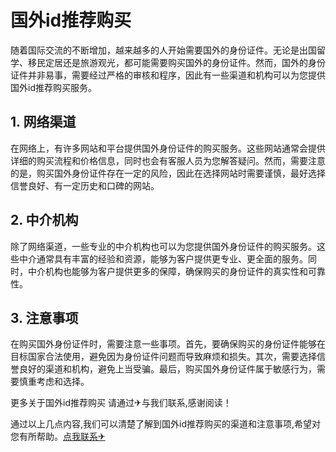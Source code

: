 # 国外id推荐购买

随着国际交流的不断增加，越来越多的人开始需要国外的身份证件。无论是出国留学、移民定居还是旅游观光，都可能需要购买国外的身份证件。然而，国外的身份证件并非易事，需要经过严格的审核和程序，因此有一些渠道和机构可以为您提供国外id推荐购买服务。

## 1. 网络渠道

在网络上，有许多网站和平台提供国外身份证件的购买服务。这些网站通常会提供详细的购买流程和价格信息，同时也会有客服人员为您解答疑问。然而，需要注意的是，购买国外身份证件存在一定的风险，因此在选择网站时需要谨慎，最好选择信誉良好、有一定历史和口碑的网站。

## 2. 中介机构

除了网络渠道，一些专业的中介机构也可以为您提供国外身份证件的购买服务。这些中介通常具有丰富的经验和资源，能够为客户提供更专业、更全面的服务。同时，中介机构也能够为客户提供更多的保障，确保购买的身份证件的真实性和可靠性。

## 3. 注意事项

在购买国外身份证件时，需要注意一些事项。首先，要确保购买的身份证件能够在目标国家合法使用，避免因为身份证件问题而导致麻烦和损失。其次，需要选择信誉良好的渠道和机构，避免上当受骗。最后，购买国外身份证件属于敏感行为，需要慎重考虑和选择。

更多关于国外id推荐购买 请通过✈与我们联系,感谢阅读！

通过以上几点内容,我们可以清楚了解到国外id推荐购买的渠道和注意事项,希望对您有所帮助。[点我联系✈](https://in.G208.com)